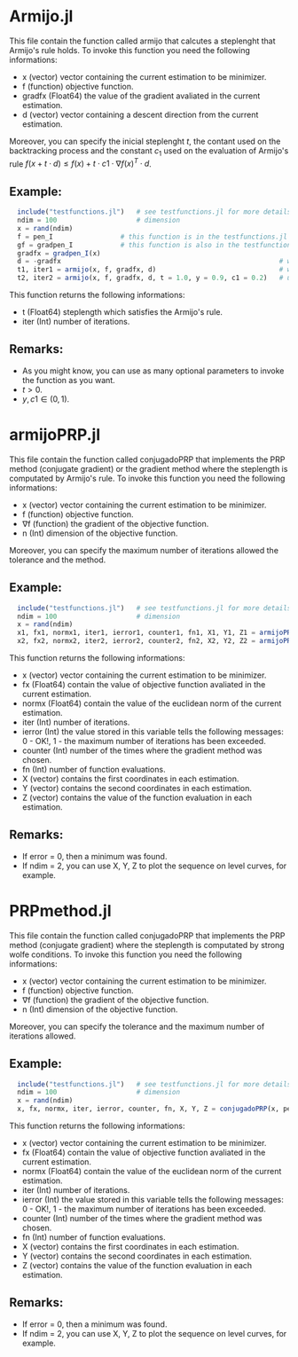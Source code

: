 # Armijo.jl
This file contain the function called armijo that calcutes a steplenght that Armijo's rule holds. To invoke this function you need the following informations:

- x (vector) vector containing the current estimation to be minimizer.
- f (function) objective function.
- gradfx (Float64) the value of the gradient avaliated in the current estimation.
- d (vector) vector containing a descent direction from the current estimation.

Moreover, you can specify the inicial steplenght $t$, the contant used on the backtracking process and the constant $c_1$ used on the evaluation of Armijo's rule $f(x+t\cdot d)\le f(x) + t\cdot c1\cdot \nabla f(x)^T\cdot d$.

## Example:

```julia
  include("testfunctions.jl")   # see testfunctions.jl for more details
  ndim = 100                    # dimension
  x = rand(ndim)
  f = pen_I                 # this function is in the testfunctions.jl file
  gf = gradpen_I            # this function is also in the testfunctions.jl file and gf means the gradient of f
  gradfx = gradpen_I(x)
  d = -gradfx                                                       # we can use this d as a descent direction
  t1, iter1 = armijo(x, f, gradfx, d)                               # without using optional parameters
  t2, iter2 = armijo(x, f, gradfx, d, t = 1.0, y = 0.9, c1 = 0.2)   # using optional parameters
```

This function returns the following informations:

- t (Float64) steplength which satisfies the Armijo's rule.
- iter (Int) number of iterations.

## Remarks:

- As you might know, you can use as many optional parameters to invoke the function as you want.
- $t > 0$.
- $y, c1 \in (0, 1)$.

# armijoPRP.jl
This file contain the function called conjugadoPRP that implements the PRP method (conjugate gradient) or the gradient method where the steplength is computated by Armijo's rule. To invoke this function you need the following informations:

- x (vector) vector containing the current estimation to be minimizer.
- f (function) objective function.
- ∇f (function) the gradient of the objective function.
- n (Int) dimension of the objective function.

Moreover, you can specify the maximum number of iterations allowed the tolerance and the method.

## Example: 

```julia
  include("testfunctions.jl")   # see testfunctions.jl for more details
  ndim = 100                    # dimension
  x = rand(ndim)
  x1, fx1, normx1, iter1, ierror1, counter1, fn1, X1, Y1, Z1 = armijoPRP(x, pen_I, gradpen_I, ndim)
  x2, fx2, normx2, iter2, ierror2, counter2, fn2, X2, Y2, Z2 = armijoPRP(x, pen_I, gradpen_I, ndim, maxk = 400, \epsilon)
```

This function returns the following informations:

- x (vector) vector containing the current estimation to be minimizer.
- fx (Float64) contain the value of objective function avaliated in the current estimation.
- normx (Float64) contain the value of the euclidean norm of the current estimation.
- iter (Int) number of iterations.
- ierror (Int) the value stored in this variable tells the following messages: 0 - OK!, 1 - the maximum number of iterations has been exceeded.
- counter (Int) number of the times where the gradient method was chosen.
- fn (Int) number of function evaluations.
- X (vector) contains the first coordinates in each estimation.
- Y (vector) contains the second coordinates in each estimation.
- Z (vector) contains the value of the function evaluation in each estimation.

 ## Remarks:

 - If error = 0, then a minimum was found.
 - If ndim = 2, you can use X, Y, Z to plot the sequence on level curves, for example.


# PRPmethod.jl
This file contain the function called conjugadoPRP that implements the PRP method (conjugate gradient) where the steplength is computated by strong wolfe conditions. To invoke this function you need the following informations:

- x (vector) vector containing the current estimation to be minimizer.
- f (function) objective function.
- ∇f (function) the gradient of the objective function.
- n (Int) dimension of the objective function.

Moreover, you can specify the tolerance and the maximum number of iterations allowed.

## Example: 

```julia
  include("testfunctions.jl")   # see testfunctions.jl for more details
  ndim = 100                    # dimension
  x = rand(ndim)
  x, fx, normx, iter, ierror, counter, fn, X, Y, Z = conjugadoPRP(x, pen_I, gradpen_I, ndim)
```

This function returns the following informations:

- x (vector) vector containing the current estimation to be minimizer.
- fx (Float64) contain the value of objective function avaliated in the current estimation.
- normx (Float64) contain the value of the euclidean norm of the current estimation.
- iter (Int) number of iterations.
- ierror (Int) the value stored in this variable tells the following messages: 0 - OK!, 1 - the maximum number of iterations has been exceeded.
- counter (Int) number of the times where the gradient method was chosen.
- fn (Int) number of function evaluations.
- X (vector) contains the first coordinates in each estimation.
- Y (vector) contains the second coordinates in each estimation.
- Z (vector) contains the value of the function evaluation in each estimation.

 ## Remarks:

 - If error = 0, then a minimum was found.
 - If ndim = 2, you can use X, Y, Z to plot the sequence on level curves, for example.
